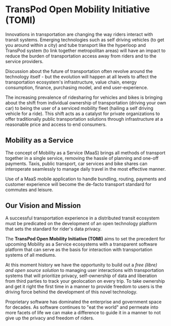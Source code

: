 # TransPod Open Mobility Initiative (TOMI)

Innovations in transportation are changing the way riders interact with transit systems. Emerging technologies such as self driving vehicles (to get you around within a city) and tube transport like the hyperloop and TransPod system (to link together metropolitan areas) will have an impact to reduce the burden of transportation access away from riders and to the service providers.

Discussion about the future of transportation often revolve around the technology itself - but the evolution will happen at all levels to affect the transportation ecosystem's infrastructure, value chain, energy consumption, finance, purchasing model, and end user-experience.

The increasing prevalence of ridesharing for vehicles and bikes is bringing about the shift from individual ownership of transportation (driving your own car) to being the user of a serviced mobility fleet (hailing a self driving vehicle for a ride). This shift acts as a catalyst for private organizations to offer traditionally public transportation solutions through infrastructure at a reasonable price and access to end consumers.

## Mobility as a Service

The concept of Mobility as a Service (MaaS) brings all methods of transport together in a single service, removing the hassle of planning and one-off payments. Taxis, public transport, car services and bike shares can interoperate seamlessly to manage daily travel in the most effective manner.

Use of a MaaS mobile application to handle bundling, routing, payments and customer experience will become the de-facto transport standard for commutes and leisure.  

## Our Vision and Mission

A successful transportation experience in a distributed transit ecosystem must be predicated on the development of an open technology platform that sets the standard for rider's data privacy.

The **TransPod Open Mobility Initiative (TOMI)** aims to set the precedent for upcoming Mobility as a Service ecosystems with a transparent software platform that can serve as the basis for interaction with transportation systems of all mediums.

At this moment history we have the opportunity to build out a *free (libre) and open source solution* to managing user interactions with transportation systems that will prioritize privacy, self-ownership of data and liberation from third parties to track your geolocation on every trip. To take ownership and get it right the first time in a manner to provide freedom to users is the driving force behind the development of this novel technology.

Proprietary software has dominated the enterprise and government space for decades. As software continues to "eat the world" and permeate into more facets of life we can make a difference to guide it in a manner to not give up the privacy and freedom of riders.
